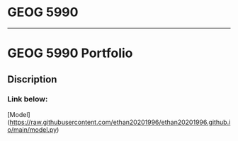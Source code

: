 # GEOG 5990

---

# GEOG 5990 Portfolio

## Discription

### Link below:

[Model] (https://raw.githubusercontent.com/ethan20201996/ethan20201996.github.io/main/model.py)
